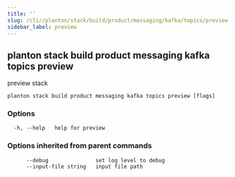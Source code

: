 ```yaml
---
title: ''
slug: /cli//planton/stack/build/product/messaging/kafka/topics/preview
sidebar_label: preview
---
```

## planton stack build product messaging kafka topics preview

preview stack

```
planton stack build product messaging kafka topics preview [flags]
```

### Options

```
  -h, --help   help for preview
```

### Options inherited from parent commands

```
      --debug               set log level to debug
      --input-file string   input file path
```

